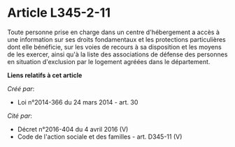 # Article L345-2-11

Toute personne prise en charge dans un centre d'hébergement a accès à une information sur ses droits fondamentaux et les
protections particulières dont elle bénéficie, sur les voies de recours à sa disposition et les moyens de les exercer, ainsi
qu'à la liste des associations de défense des personnes en situation d'exclusion par le logement agréées dans le département.

**Liens relatifs à cet article**

_Créé par_:

  - Loi n°2014-366 du 24 mars 2014 - art. 30

_Cité par_:

  - Décret n°2016-404 du 4 avril 2016 (V)
  - Code de l'action sociale et des familles - art. D345-11 (V)
